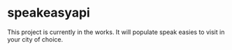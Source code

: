 # speakeasyapi

This project is currently in the works. It will populate speak easies to visit in your city of choice.
